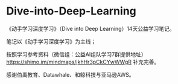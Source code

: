 # Dive-into-Deep-Learning
《动手学习深度学习》（Dive into Deep Learning）14天公益学习笔记。

笔记以《动手学习深度学习》为主线；

按照学习参考资料（微信组：公益AI组队学习7群提供地址）https://shimo.im/mindmaps/jkhHr3pCkCYwWWgR 补充完善。

感谢伯禹教育、Datawhale、和鲸科技与亚马逊AWS。
